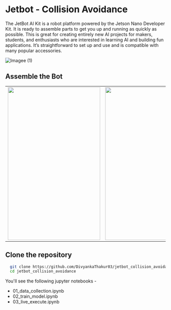 # Jetbot - Collision Avoidance

The JetBot AI Kit is a robot platform powered by the Jetson Nano Developer Kit. It
is ready to assemble parts to get you up and running as quickly as possible. This is great for creating
entirely new AI projects for makers, students, and enthusiasts who are interested in learning AI
and building fun applications. It’s straightforward to set up and use and is compatible with many
popular accessories.

![Imagee (1)](https://user-images.githubusercontent.com/85764700/206226679-ab5fa1d0-833c-4abb-96ca-6a7c86d9de8f.png)

## Assemble the Bot
<table>
  <tr>
    <td><img src="https://user-images.githubusercontent.com/85764700/206229965-d7d0bcbe-3580-4f56-9579-1900b44110d7.png" width=290 height=480></td>
    <td><img src="https://user-images.githubusercontent.com/85764700/206232145-8186a6ef-6dad-4e39-b074-56404efcec0c.jpeg" width=290 height=480></td>
    <td><img src="https://user-images.githubusercontent.com/85764700/206234213-6b3243e9-deb1-4652-8ce6-5eb8eeb03ce6.jpeg" width=290 height=480></td>
  </tr>
 </table>

## Clone the repository

```bash
  git clone https://github.com/DivyankaThakur03/jetbot_collision_avoidance.git
  cd jetbot_collision_avoidance
```

You'll see the following jupyter notebooks -

- 01_data_collection.ipynb
- 02_train_model.ipynb
- 03_live_execute.ipynb


